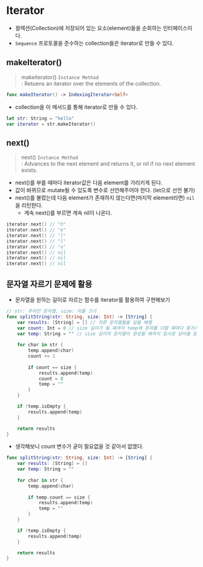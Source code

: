 # Iterator
- 컬렉션(Collection)에 저장되어 있는 요소(element)들을 순회하는 인터페이스이다.
- `Sequence` 프로토콜을 준수하는 collection들은 iterator로 만들 수 있다.

## makeIterator()
> makeiterator() `Instance Method`  
> : Retuens an iterator over the elements of the collection.

```swift
func makeIterator() -> IndexingIterator<Self>
```

- collection을 이 메서드를 통해 iterator로 만들 수 있다.

```swift
let str: String = "hello"
var iterator = str.makeIterator()
```

## next()
> next() `Instance Method`  
> : Advances to the next element and returns it, or nil if no next element exists.


- next()를 부를 때마다 iterator값은 다음 element를 가리키게 된다.
- 값이 바뀌므로 mutate될 수 있도록 변수로 선언해주어야 한다. (let으로 선언 불가)
- next()를 불렀는데 다음 element가 존재하지 않는다면(마지막 element라면) `nil` 을 리턴한다.
    - 계속 next()를 부르면 계속 nil이 나온다.
```swift
iterator.next() // "h"
iterator.next() // "e"
iterator.next() // "l"
iterator.next() // "l"
iterator.next() // "o"
iterator.next() // nil
iterator.next() // nil
iterator.next() // nil
```


## 문자열 자르기 문제에 활용
- 문자열을 원하는 길이로 자르는 함수를 iterator를 활용하여 구현해보기


```swift
// str: 주어진 문자열, size: 자를 크기
func splitString(str: String, size: Int) -> [String] {
    var results: [String] = [] // 자른 문자열들을 담을 배열
    var count: Int = 0 // size 길이가 될 때까지 temp에 문자를 더할 때마다 증가시킬 count (최대 size)
    var temp: String = "" // size 길이의 문자열이 완성될 때까지 임시로 담아둘 문자열 변수
    
    for char in str {
        temp.append(char)
        count += 1
        
        if count == size {
            results.append(temp)
            count = 0
            temp = ""
        }
    }

    if !temp.isEmpty {
        results.append(temp)
    }

    return results
}
```

- 생각해보니 count 변수가 굳이 필요없을 것 같아서 없앴다.
```swift
func splitString(str: String, size: Int) -> [String] {
    var results: [String] = []
    var temp: String = ""
    
    for char in str {
        temp.append(char)
        
        if temp.count == size {
            results.append(temp)
            temp = ""
        }
    }

    if !temp.isEmpty {
        results.append(temp)
    }

    return results
}
```
